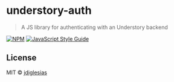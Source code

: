 # understory-auth

> A JS library for authenticating with an Understory backend

[![NPM](https://img.shields.io/npm/v/understory-auth.svg)](https://www.npmjs.com/package/understory-auth) [![JavaScript Style Guide](https://img.shields.io/badge/code_style-standard-brightgreen.svg)](https://standardjs.com)

## License

MIT © [jdiglesias](https://github.com/jdiglesias)
